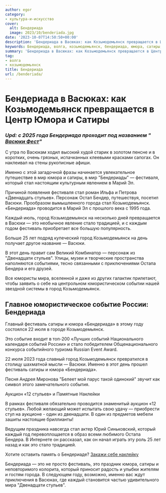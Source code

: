 ```yaml
---
author: egor
category:
- культура-и-искусство
cover:
  alt: Бендериада
  image: 2023/10/benderiada.jpg
date: '2023-10-07T14:50:50+00:00'
description: 'Бендериада в Васюках: как Козьмодемьянск превращается в Центр Юмора и Сатиры Upd: с 2025 года Бендериада проходит под названием " Васюки Фест" С утра по...'
keywords: Бендериада, волга, козьмодемьянск, бендериада, юмора, сатиры, васюки, стульев, это, стал, город, фестиваль, года, именно, фестиваля, который, каждый
summary: 'Бендериада в Васюках: как Козьмодемьянск превращается в Центр Юмора и Сатиры Upd: с 2025 года Бендериада проходит под названием " Васюки Фест" С утра по...'
tag:
- волга
- козьмодемьянск
title: Бендериада
url: /benderiada/
---
```


# **Бендериада в Васюках: как  Козьмодемьянск превращается в Центр Юмора и Сатиры**

### _**Upd: с 2025 года Бендериада проходит под названием " [Васюки Фест](/vasyuki-fest/)"**_

С утра по Васюкам ходил высокий худой старик в золотом пенсне и в коротких, очень грязных, испачканных клеевыми красками сапогах. Он наклеивал на стены рукописные афиши.

Именно с этой загадочной фразы начинается увлекательное путешествие в мир юмора и сатиры, в мир "Бендериады" — фестиваля, который стал настоящим культурным явлением в Марий Эл.

Причиной появления фестиваля стал роман Ильфа и Петрова «Двенадцать стульев». Персонаж Остап Бендер, путешествуя, посетил Васюки. Прообразом вымышленного города стал Козьмодемьянск. «Бендериада» проводится в Марий Эл с прошлого века с 1995 года.

Каждый июль, город Козьмодемьянск на несколько дней превращается в Васюки — это необычное явление стало традицией, и с каждым годом фестиваль приобретает все большую популярность.

Больше 25 лет подряд купеческий город Козьмодемьянск на день получает другое название — Васюки.

В этот день правит сам Великий Комбинатор — персонаж из "Двенадцати стульев". Улицы, музеи и творческие пространства наполняются событиями, тесно связанными с приключениями Остапа Бендера и его друзей.

Все юмористы мира, вселенной и даже из других галактик прилетают, чтобы заявить о себе на центрольном юмористическом событии нашей звездной системы в город Козьмодемьянск.

## Главное юмористическое событие России: Бендериада

Главный фестиваль сатиры и юмора «Бендериада» в этому году состоялся 22 июля в городе Козьмодемьянск.

Это событие входит в топ-200 «Лучших событий Национального календаря событий России» и стало победителем Общенационального конкурса событийного туризма Russian Event Award.

22 июля 2023 года славный город Козьмодемьянск превратился в столицу шахматной мысли — Васюки. Именно в этот день прошел фестиваль сатиры и юмора «Бендериада».

Песня Андрея Миронова "Белеет мой парус такой одинокий" звучит как символ этого замечательного события.

Аукцион «12 стульев» и Памятные Наклейки

В рамках фестиваля обязательно проводится знаменитый аукцион «12 стульев». Любой желающий может испытать свою удачу — приобрести стул на аукционе - один из двенадцати. В один из предметов мебели зашиты настоящие бриллианты!

Ведущим праздника навсегда стал актер Юрий Синьковский, который каждый год перевоплощается в образ всеми любимого Остапа Бендера. В Интернете он рассказал, как он начал играть эту роль 25 лет назад и как это стало традицией.

Хотите оставить память о Бендериаде? [Закажи себе наклейку](/zakazhi-sebe-naklejku/)

Бендериада — это не просто фестиваль, это праздник юмора, сатиры и неповторимого колорита, который приносит радость и улыбки жителям и гостям города. В следующем году, возможно, именно вас ждут приключения в Васюках, где каждый становится частью удивительного мира "Двенадцати стульев".